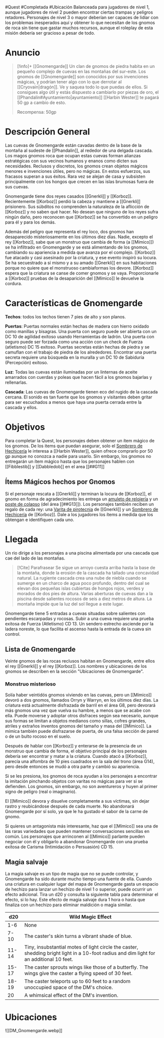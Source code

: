 #Quest #Completada #Ubicación 
Balanceada para jugadores de nivel 1, aunque jugadores de nivel 2 pueden encontrar ciertas trampas y peligros retadores. Personajes de nivel 3 o mayor deberían ser capaces de lidiar con los problemas inesperados aquí y obtener lo que necesitan de los gnomos de roca sin tiene que gastar muchos recursos, aunque el roleplay de esta misión debería ser gracioso a pesar de todo. 
# Anuncio
>[!info]+ [[Gnomengarde]]
> Un clan de gnomos de piedra habita en un pequeño complejo de cuevas en las montañas del sur-este. Los gnomos de [[Gnomengarde]] son conocidos por sus invenciones mágicas, y podrían tener algo con lo que derrotar al [[Cryovain|dragón]]. Ve y saquea todo lo que puedas de ellos. Si consigues algo útil y estás dispuesto a cambiarlo por piezas de oro, el [[Phandalin#Ayuntamiento|ayuntamiento]] [[Harbin Wester]] te pagará 50 gp a cambio de esto.
> 
> Recompensa: 50gp
# Descripción General
Las cuevas de Gnomengarde están cavadas dentro de la base de la montaña al sudeste de [[Phandalin]], al rededor de una delgada cascada. Los magos gnomos roca que ocupan estas cuevas forman alianzas estratégicas con sus vecinos humanos y enanos como dicten sus necesidades. Reclusos y discretos, los gnomos crean objetos mágicos menores e invenciones útiles, pero no mágicas. En estos esfuerzos, sus fracasos superan a sus éxitos. Rara vez se alejan de casa y subsisten principalmente con los hongos que crecen en las islas brumosas fuera de sus cuevas.

Gnomengarde tiene dos reyes casados [[Gnerkli]] y [[Korboz]]. Recientemente [[Korboz]] perdió la cabeza y mantiene a [[Gnerkli]] prisionero. Sus súbditos no comprenden la naturaleza de la aflicción de [[Korboz]] y no saben qué hacer. No desean que ninguno de los reyes sufra ningún daño, pero reconocen que [[Korboz]] se ha convertido en un peligro para él y para los demás.

Además del peligro que representa el rey loco, dos gnomos han desaparecido misteriosamente en los últimos diez días. Nadie, excepto el rey [[Korboz]], sabe que un monstruo que cambia de forma (a [[Mímico]]) se ha infiltrado en Gnomengarde y se está alimentando de los gnomos, cambiando su apariencia a medida que avanza por el complejo. [[Korboz]] fue atacado y casi asesinado por la criatura, y ese evento inspiró su locura. Se ha secuestrado a sí mismo y a su amado [[Gnerkli]] en sus habitaciones porque no quiere que el monstruoso cambiaformas los devore. [[Korboz]] espera que la criatura se canse de comer gnomos y se vaya. Proporcionarle a [[Korboz]] pruebas de la desaparición del [[Mímico]] le devuelve la cordura.
# Características de Gnomengarde
**Techos**: todos los techos tienen 7 pies de alto y son planos.

**Puertas**: Puertas normales están hechas de madera con hierro oxidado como manillas y bisagras. Una puerta con seguro puede ser abierta con un DC 10 de agilidad exitoso usando Herramientas de ladrón. Una puerta con seguro puede ser forzada como una acción con un check de Fuerza (atletismo) DC 15 exitoso. Puertas secretas están hechas de piedra y se camuflan con el trabajo de piedra de los alrededores. Encontrar una puerta secreta requiere una búsqueda en la muralla y un DC 10 de Sabiduría (Percepción) exitoso.

**Luz**: Todas las cuevas están iluminadas por un linternas de aceite amarrados con cuerdas y poleas que hacen fácil a los gnomos bajarlas y rellenarlas.

**Cascada**: Las cuevas de Gnomengarde tienen eco del rugido de la cascada cercana. El sonido es tan fuerte que los gnomos y visitantes deben gritar para ser escuchados a menos que haya una puerta cerrada entre la cascada y ellos.
# Objetivos
Para completar  la Quest, los personajes deben obtener un ítem mágico de los gnomos. De los items que puedan asegurar, solo el [Sombrero de Hechicería](https://5e.tools/items.html#hat%20of%20wizardry_xge) le interesa a [[Harbin Wester]], quien ofrece comprarlo por 50 gp aunque no conozca a nadie para usarlo. Sin embargo, los gnomos no entregarán un ítem mágico hasta que los personajes hablen con [[Fibblestib]] y [[Dabbledob]] en el area [[##G11]]
## Ítems Mágicos hechos por Gnomos
Si el personaje rescata a [[Gnerkli]] y terminan la locura de [[Korboz]], el gnomo en forma de agradecimiento les entrega un [amuleto de relojería](https://5e.tools/items.html#clockwork%20amulet_xge) y un [poste de colapso](https://5e.tools/items.html#pole%20of%20collapsing_xge) (del área [[##G13]]). Los personajes también reciben un regalo de cada rey: una [Varita de pirotecnia](https://5e.tools/items.html#wand%20of%20pyrotechnics_xge) de [[Gnerkli]] y un [Sombrero de Hechicería](https://5e.tools/items.html#hat%20of%20wizardry_xge) de [[Korboz]]. Dale a los jugadores los ítems a medida que los obtengan e identifiquen cada uno.
# Llegada
Un rio dirige a los personajes a una piscina alimentada por una cascada que cae del lado de las montañas. 

> [!Cite] Parafrasear
> Se sigue un arroyo cuesta arriba hasta la base de la montaña, donde la erosión de la cascada ha tallado una concavidad natural. La rugiente cascada crea una nube de niebla cuando se sumerge en un charco de agua poco profundo, dentro del cual se elevan dos pequeñas islas cubiertas de hongos rojos, verdes y morados de dos pies de altura. Varias aberturas de cuevas dan a la piscina desde salientes rocosos de seis a diez metros de altura. La montaña impide que la luz del sol llegue a este lugar.

Gnomengarde tiene 5 entradas a cuevas situadas sobre salientes con pendientes escarpadas y rocosas. Subir a una cueva requiere una prueba exitosa de Fuerza (Atletismo) CD 13. Un sendero estrecho asciende por la ladera noreste, lo que facilita el ascenso hasta la entrada de la cueva sin control.
## Lista de Gnomengarde
Veinte gnomos de las rocas reclusos habitan en Gnomengarde, entre ellos el rey [[Gnerkli]] y el rey [[Korboz]]. Los nombres y ubicaciones de los gnomos se describen en la sección "Ubicaciones de Gnomengarde".
### Monstruo misterioso
Solía haber veintidós gnomos viviendo en las cuevas, pero un [[Mímico]] devoró a dos gnomos, llamados Orryn y Warryn, en los últimos diez días. La criatura está actualmente disfrazada de barril en el área G8, pero devorará más gnomos una vez que vuelva su hambre, a menos que se acabe con ella. Puede moverse y adoptar otros disfraces según sea necesario, aunque sus formas se limitan a objetos medianos como sillas, cofres grandes, atriles y extraños inventos gnomos del tamaño y masa del [[Mímico]]. La mímica también puede disfrazarse de puerta, de una falsa sección de pared o de un bulto rocoso en el suelo.

Después de hablar con [[Korboz]] y enterarse de la presencia de un monstruo que cambia de forma, el objetivo principal de los personajes debería ser encontrar y matar a la criatura. Cuando atacó a [[Korboz]], parecía una alfombra de 10 pies cuadrados en la sala del trono (área G14), pero desde entonces se mudó a otra parte y cambió su apariencia.

Si se les presiona, los gnomos de roca ayudan a los personajes a encontrar la imitación pinchando objetos con varitas no mágicas para ver si se defienden. Los gnomos, sin embargo, no son aventureros y huyen al primer signo de peligro (real o imaginario).

El [[Mímico]] devora y disuelve completamente a sus víctimas, sin dejar rastro y reubicándose después de cada muerte. No abandonará Gnomengarde por sí solo, ya que le ha gustado el sabor de la carne de gnomo.

Si quieres un antagonista más interesante, haz que el [[Mímico]] sea una de las raras variedades que pueden mantener conversaciones sencillas en común. Los personajes que arrinconen al [[Mímico]] parlante pueden negociar con él y obligarlo a abandonar Gnomengarde con una prueba exitosa de Carisma (Intimidación o Persuasión) CD 15.
## Magia salvaje
La magia salvaje es un tipo de magia que no se puede controlar, y Gnomengarde ha sido durante mucho tiempo una fuente de ella. Cuando una criatura en cualquier lugar del mapa de Gnomengarde gasta un espacio de hechizo para lanzar un hechizo de nivel 1 o superior, puede ocurrir un efecto adicional. Tira un d20 y consulta la siguiente tabla para determinar el efecto, si lo hay. Este efecto de magia salvaje dura 1 hora o hasta que finaliza con un hechizo para eliminar maldición o magia similar.

|d20|Wild Magic Effect|
|---|---|
|1-6|None|
|7-10|The caster's skin turns a vibrant shade of blue.|
|11-14|Tiny, insubstantial motes of light circle the caster, shedding bright light in a 10-foot radius and dim light for an additional 10 feet.|
|15-17|The caster sprouts wings like those of a butterfly. The wings give the caster a flying speed of 30 feet.|
|18-19|The caster teleports up to 60 feet to a random unoccupied space of the DM's choice.|
|20|A whimsical effect of the DM's invention.|
# Ubicaciones
![[DM_Gnomengarde.webp]]